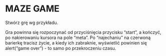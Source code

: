 # MAZE GAME
Stwórz grę wg przykładu.

Gra powinna się rozpoczynać od przyciśnięcia przycisku “start”, a kończyć, po nakierowaniu kursora na pole “meta”. Po “najechaniu” na czerwoną barierkę tracisz życie, a kiedy ich zabraknie, wyświetlić powinien się alert(“game over”) - to samo po przekroczeniu czasu. 
